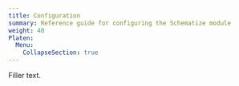 ```yaml
---
title: Configuration
summary: Reference guide for configuring the Schematize module
weight: 40
Platen:
  Menu:
    CollapseSection: true
---
```


Filler text.

```section
```
